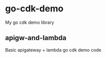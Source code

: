 # go-cdk-demo
My go cdk demo library 

## apigw-and-lambda 
Basic apigateway + lambda go cdk demo code 


